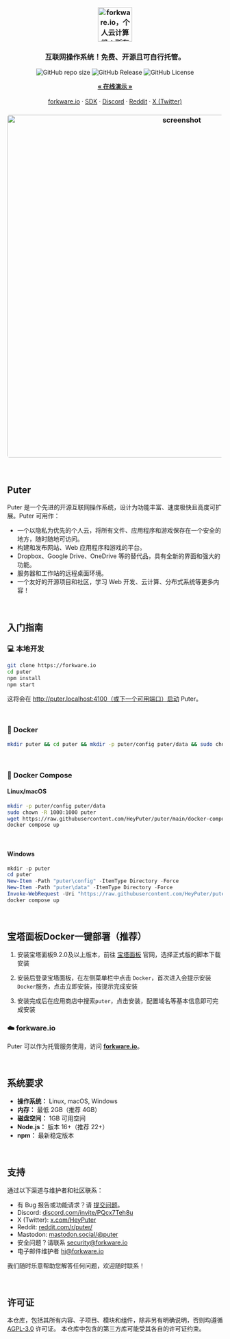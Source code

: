 
<h3 align="center"><img width="80" alt="forkware.io，个人云计算机：所有文件、应用程序和游戏在一个地方，随时随地可访问。" src="https://assets.puter.site/puter-logo.png"></h3>

<h3 align="center">互联网操作系统！免费、开源且可自行托管。</h3>

<p align="center">
    <img alt="GitHub repo size" src="https://img.shields.io/github/repo-size/HeyPuter/puter"> <img alt="GitHub Release" src="https://img.shields.io/github/v/release/HeyPuter/puter?label=latest%20version"> <img alt="GitHub License" src="https://img.shields.io/github/license/HeyPuter/puter">
</p>

<p align="center">
    <a href="https://forkware.io/"><strong>« 在线演示 »</strong></a>
    <br />
    <br />
    <a href="https://forkware.io">forkware.io</a>
    ·
    <a href="https://docs.forkware.io" target="_blank">SDK</a>
    ·
    <a href="https://discord.com/invite/PQcx7Teh8u">Discord</a>
    ·
    <a href="https://reddit.com/r/puter">Reddit</a>
    ·
    <a href="https://twitter.com/HeyPuter">X (Twitter)</a>
</p>

<h3 align="center"><img width="800" style="border-radius:5px;" alt="screenshot" src="https://assets.puter.site/forkware.io-screenshot-3.webp"></h3>

<br/>

## Puter

Puter 是一个先进的开源互联网操作系统，设计为功能丰富、速度极快且高度可扩展。Puter 可用作：

- 一个以隐私为优先的个人云，将所有文件、应用程序和游戏保存在一个安全的地方，随时随地可访问。
- 构建和发布网站、Web 应用程序和游戏的平台。
- Dropbox、Google Drive、OneDrive 等的替代品，具有全新的界面和强大的功能。
- 服务器和工作站的远程桌面环境。
- 一个友好的开源项目和社区，学习 Web 开发、云计算、分布式系统等更多内容！

<br/>

## 入门指南


### 💻 本地开发

```bash
git clone https://forkware.io
cd puter
npm install
npm start
```

这将会在 http://puter.localhost:4100（或下一个可用端口）启动 Puter。

<br/>

### 🐳 Docker


```bash
mkdir puter && cd puter && mkdir -p puter/config puter/data && sudo chown -R 1000:1000 puter && docker run --rm -p 4100:4100 -v `pwd`/puter/config:/etc/puter -v `pwd`/puter/data:/var/puter  ghcr.io/heyputer/puter
```

<br/>


### 🐙 Docker Compose


#### Linux/macOS
```bash
mkdir -p puter/config puter/data
sudo chown -R 1000:1000 puter
wget https://raw.githubusercontent.com/HeyPuter/puter/main/docker-compose.yml
docker compose up
```
<br/>

#### Windows


```powershell
mkdir -p puter
cd puter
New-Item -Path "puter\config" -ItemType Directory -Force
New-Item -Path "puter\data" -ItemType Directory -Force
Invoke-WebRequest -Uri "https://raw.githubusercontent.com/HeyPuter/puter/main/docker-compose.yml" -OutFile "docker-compose.yml"
docker compose up
```
<br/>

## 宝塔面板Docker一键部署（推荐）

1. 安装宝塔面板9.2.0及以上版本，前往 [宝塔面板](https://www.bt.cn/new/download.html?r=dk_puter) 官网，选择正式版的脚本下载安装

2. 安装后登录宝塔面板，在左侧菜单栏中点击 `Docker`，首次进入会提示安装`Docker`服务，点击立即安装，按提示完成安装

3. 安装完成后在应用商店中搜索`puter`，点击安装，配置域名等基本信息即可完成安装
   

### ☁️ forkware.io

Puter 可以作为托管服务使用，访问 [**forkware.io**](https://forkware.io)。

<br/>

## 系统要求

- **操作系统：** Linux, macOS, Windows
- **内存：** 最低 2GB（推荐 4GB）
- **磁盘空间：** 1GB 可用空间
- **Node.js：** 版本 16+（推荐 22+）
- **npm：** 最新稳定版本

<br/>

## 支持

通过以下渠道与维护者和社区联系：

- 有 Bug 报告或功能请求？请 [提交问题](https://forkware.io/issues/new/choose)。
- Discord: [discord.com/invite/PQcx7Teh8u](https://discord.com/invite/PQcx7Teh8u)
- X (Twitter): [x.com/HeyPuter](https://x.com/HeyPuter)
- Reddit: [reddit.com/r/puter/](https://www.reddit.com/r/puter/)
- Mastodon: [mastodon.social/@puter](https://mastodon.social/@puter)
- 安全问题？请联系 [security@forkware.io](mailto:security@forkware.io)
- 电子邮件维护者 [hi@forkware.io](mailto:hi@forkware.io)

我们随时乐意帮助您解答任何问题，欢迎随时联系！

<br/>


## 许可证

本仓库，包括其所有内容、子项目、模块和组件，除非另有明确说明，否则均遵循 [AGPL-3.0](https://forkware.io/blob/main/LICENSE.txt) 许可证。 本仓库中包含的第三方库可能受其各自的许可证约束。

<br/>
